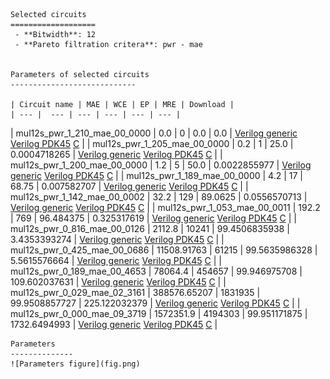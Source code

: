 
    Selected circuits
    ===================
     - **Bitwidth**: 12
     - **Pareto filtration critera**: pwr - mae
    
    
    Parameters of selected circuits
    ----------------------------
    
    | Circuit name | MAE | WCE | EP | MRE | Download |
    | --- |  --- | --- | --- | --- | --- | 
| mul12s_pwr_1_210_mae_00_0000 | 0.0 | 0 | 0.0 | 0.0 |  [Verilog generic](mul12s_pwr_1_210_mae_00_0000_gen.v) [Verilog PDK45](mul12s_pwr_1_210_mae_00_0000_pdk45.v)  [C](mul12s_pwr_1_210_mae_00_0000.c) |
| mul12s_pwr_1_205_mae_00_0000 | 0.2 | 1 | 25.0 | 0.0004718265 |  [Verilog generic](mul12s_pwr_1_205_mae_00_0000_gen.v) [Verilog PDK45](mul12s_pwr_1_205_mae_00_0000_pdk45.v)  [C](mul12s_pwr_1_205_mae_00_0000.c) |
| mul12s_pwr_1_200_mae_00_0000 | 1.2 | 5 | 50.0 | 0.0022855977 |  [Verilog generic](mul12s_pwr_1_200_mae_00_0000_gen.v) [Verilog PDK45](mul12s_pwr_1_200_mae_00_0000_pdk45.v)  [C](mul12s_pwr_1_200_mae_00_0000.c) |
| mul12s_pwr_1_189_mae_00_0000 | 4.2 | 17 | 68.75 | 0.007582707 |  [Verilog generic](mul12s_pwr_1_189_mae_00_0000_gen.v) [Verilog PDK45](mul12s_pwr_1_189_mae_00_0000_pdk45.v)  [C](mul12s_pwr_1_189_mae_00_0000.c) |
| mul12s_pwr_1_142_mae_00_0002 | 32.2 | 129 | 89.0625 | 0.0556570713 |  [Verilog generic](mul12s_pwr_1_142_mae_00_0002_gen.v) [Verilog PDK45](mul12s_pwr_1_142_mae_00_0002_pdk45.v)  [C](mul12s_pwr_1_142_mae_00_0002.c) |
| mul12s_pwr_1_053_mae_00_0011 | 192.2 | 769 | 96.484375 | 0.325317619 |  [Verilog generic](mul12s_pwr_1_053_mae_00_0011_gen.v) [Verilog PDK45](mul12s_pwr_1_053_mae_00_0011_pdk45.v)  [C](mul12s_pwr_1_053_mae_00_0011.c) |
| mul12s_pwr_0_816_mae_00_0126 | 2112.8 | 10241 | 99.4506835938 | 3.4353393274 |  [Verilog generic](mul12s_pwr_0_816_mae_00_0126_gen.v) [Verilog PDK45](mul12s_pwr_0_816_mae_00_0126_pdk45.v)  [C](mul12s_pwr_0_816_mae_00_0126.c) |
| mul12s_pwr_0_425_mae_00_0686 | 11508.91763 | 61215 | 99.5635986328 | 5.5615576664 |  [Verilog generic](mul12s_pwr_0_425_mae_00_0686_gen.v) [Verilog PDK45](mul12s_pwr_0_425_mae_00_0686_pdk45.v)  [C](mul12s_pwr_0_425_mae_00_0686.c) |
| mul12s_pwr_0_189_mae_00_4653 | 78064.4 | 454657 | 99.946975708 | 109.602037631 |  [Verilog generic](mul12s_pwr_0_189_mae_00_4653_gen.v) [Verilog PDK45](mul12s_pwr_0_189_mae_00_4653_pdk45.v)  [C](mul12s_pwr_0_189_mae_00_4653.c) |
| mul12s_pwr_0_029_mae_02_3161 | 388576.65207 | 1831935 | 99.9508857727 | 225.122032379 |  [Verilog generic](mul12s_pwr_0_029_mae_02_3161_gen.v) [Verilog PDK45](mul12s_pwr_0_029_mae_02_3161_pdk45.v)  [C](mul12s_pwr_0_029_mae_02_3161.c) |
| mul12s_pwr_0_000_mae_09_3719 | 1572351.9 | 4194303 | 99.951171875 | 1732.6494993 |  [Verilog generic](mul12s_pwr_0_000_mae_09_3719_gen.v) [Verilog PDK45](mul12s_pwr_0_000_mae_09_3719_pdk45.v)  [C](mul12s_pwr_0_000_mae_09_3719.c) |
    
    Parameters
    --------------
    ![Parameters figure](fig.png)
             